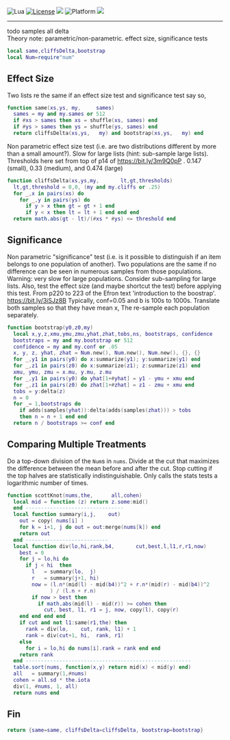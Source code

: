 
<img alt="Lua" src="https://img.shields.io/badge/lua-v5.4-blue">&nbsp;<a 
href="https://github.com/timm/keys/blob/master/LICENSE.md"><img
alt="License" src="https://img.shields.io/badge/license-unlicense-red"></a> <img
src="https://img.shields.io/badge/purpose-ai%20,%20se-blueviolet"> <img
alt="Platform" src="https://img.shields.io/badge/platform-osx%20,%20linux-lightgrey"> <a
href="https://github.com/timm/keys/actions"><img
src="https://github.com/timm/keys/actions/workflows/unit-test.yml/badge.svg"></a>

<hr>

todo samples all delta     
Theory note: parametric/non-parametric. effect size, significance tests

```lua
local same,cliffsDelta,bootstrap
local Num=require"num"
```
## Effect Size 
Two lists re the same if an effect size test and significance test say so,

```lua
function same(xs,ys, my,     sames)
  sames = my and my.sames or 512
  if #xs > sames then xs = shuffle(xs, sames) end
  if #ys > sames then ys = shuffle(ys, sames) end
  return cliffsDelta(xs,ys,   my) and bootstrap(xs,ys,   my) end
```
Non parametric effect size test (i.e. are two distributions
different by more than a small amount?). Slow for large lists
(hint: sub-sample large lists).  Thresholds here set from
top of p14 of  https://bit.ly/3m9Q0pP .  0.147 (small), 0.33
(medium), and 0.474 (large)

```lua
function cliffsDelta(xs,ys,my,       lt,gt,thresholds)
  lt,gt,threshold = 0,0, (my and my.cliffs or .25)
  for _,x in pairs(xs) do
    for _,y in pairs(ys) do
      if y > x then gt = gt + 1 end
      if y < x then lt = lt + 1 end end end
  return math.abs(gt - lt)/(#xs * #ys) <= threshold end
```
## Significance
Non parametric "significance"  test (i.e. is it possible to
distinguish if an item belongs to one population of
another).  Two populations are the same if no difference can be
seen in numerous samples from those populations.
Warning: very
slow for large populations. Consider sub-sampling  for large
lists. Also, test the effect size (and maybe shortcut the
test) before applying  this test.  From p220 to 223 of the
Efron text  'introduction to the boostrap'.
https://bit.ly/3iSJz8B Typically, conf=0.05 and b is 100s to
1000s.
Translate both samples so that they have mean x, 
The re-sample each population separately.

```lua
function bootstrap(y0,z0,my)
  local x,y,z,xmu,ymu,zmu,yhat,zhat,tobs,ns, bootstraps, confidence
  bootstraps = my and my.bootstrap or 512
  confidence = my and my.conf or .05
  x, y, z, yhat, zhat = Num.new(), Num.new(), Num.new(), {}, {}
  for _,y1 in pairs(y0) do x:summarize(y1); y:summarize(y1) end
  for _,z1 in pairs(z0) do x:summarize(z1); z:summarize(z1) end
  xmu, ymu, zmu = x.mu, y.mu, z.mu
  for _,y1 in pairs(y0) do yhat[1+#yhat] = y1 - ymu + xmu end
  for _,z1 in pairs(z0) do zhat[1+#zhat] = z1 - zmu + xmu end
  tobs = y:delta(z)
  n = 0
  for _= 1,bootstraps do
    if adds(samples(yhat)):delta(adds(samples(zhat))) > tobs 
    then n = n + 1 end end
  return n / bootstraps >= conf end
```
## Comparing Multiple Treatments
Do a top-down division of the `Num`s  in `nums`.
Divide  at the cut that maximizes  the  difference between
 the  mean before and  after the cut. Stop cutting if
the top halves are statistically indistinguishable. 
Only calls the stats tests a logarithmic number of times.

```lua
function scottKnot(nums,the,      all,cohen)
  local mid = function (z) return z.some:mid() 
  end --------------------------------
  local function summary(i,j,    out)
    out = copy( nums[i] )
    for k = i+1, j do out = out:merge(nums[k]) end
    return out 
  end --------------------------- 
  local function div(lo,hi,rank,b4,       cut,best,l,l1,r,r1,now)
    best = 0
    for j = lo,hi do
      if j < hi  then
        l   = summary(lo,  j)
        r   = summary(j+1, hi)
        now = (l.n*(mid(l) - mid(b4))^2 + r.n*(mid(r) - mid(b4))^2
              ) / (l.n + r.n)
        if now > best then
          if math.abs(mid(l) - mid(r)) >= cohen then
            cut, best, l1, r1 = j, now, copy(l), copy(r) 
    end end end end
    if cut and not l1:same(r1,the) then
      rank = div(lo,    cut, rank, l1) + 1
      rank = div(cut+1, hi,  rank, r1) 
    else
      for i = lo,hi do nums[i].rank = rank end end
    return rank 
  end ------------------------------------------------------ 
  table.sort(nums, function(x,y) return mid(x) < mid(y) end)
  all   = summary(1,#nums)
  cohen = all.sd * the.iota
  div(1, #nums, 1, all)
  return nums end
```
## Fin

```lua
return {same=same, cliffsDelta=cliffsDelta, bootstrap=bootstrap} 
```
